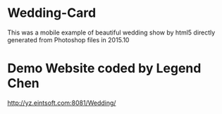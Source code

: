 # Wedding-Card
This was a mobile example of beautiful wedding show by html5 directly generated from Photoshop files in 2015.10

# Demo Website coded by Legend Chen
http://yz.eintsoft.com:8081/Wedding/ 